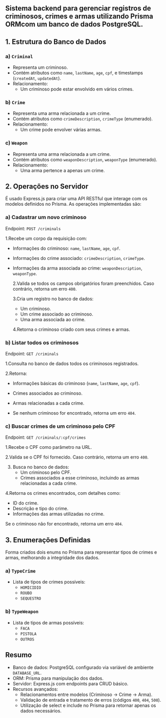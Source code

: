 ## Sistema backend para gerenciar registros de criminosos, crimes e armas utilizando **Prisma ORM**com um banco de dados **PostgreSQL**.

## 1. Estrutura do Banco de Dados

### a) `Criminal`
- Representa um criminoso.
- Contém atributos como `name`, `lastName`, `age`, `cpf`, e timestamps (`createdAt`, `updatedAt`).
- Relacionamento:
    - Um criminoso pode estar envolvido em vários crimes.

###  b) `Crime`
- Representa uma arma relacionada a um crime.
- Contém atributos como `crimeDescription`, `crimeType` (enumerado).
- Relacionamento:
    - Um crime pode envolver várias armas.

### c) `Weapon`
- Representa uma arma relacionada a um crime.
- Contém atributos como `weaponDescription`, `weaponType` (enumerado).
- Relacionamento:
   - Uma arma pertence a apenas um crime.
 

## 2. Operações no Servidor

É usado Express.js para criar uma API RESTful que interage com os modelos definidos no Prisma. As operações implementadas são:

### a) Cadastrar um novo criminoso
Endpoint: `POST /criminals`

1.Recebe um corpo da requisição com:
- Informações do criminoso: `name`, `lastName`, `age`, `cpf`.
- Informações do crime associado: `crimeDescription`, `crimeType`.
- Informações da arma associada ao crime: `weaponDescription`, `weaponType`.

  2.Valida se todos os campos obrigatórios foram preenchidos. Caso contrário, retorna um erro `400`.

  3.Cria um registro no banco de dados:
  - Um criminoso.
  - Um crime associado ao criminoso.
  - Uma arma associada ao crime.
 
  4.Retorna o criminoso criado com seus crimes e armas.
  
### b) Listar todos os criminosos
Endpoint: `GET /criminals`

1.Consulta no banco de dados todos os criminosos registrados.

2.Retorna:
- Informações básicas do criminoso (`name`, `lastName`, `age`, `cpf`).
- Crimes associados ao criminoso.
- Armas relacionadas a cada crime.

- Se nenhum criminoso for encontrado, retorna um erro `404`.

### c) Buscar crimes de um criminoso pelo CPF
Endpoint: `GET /criminals/:cpf/crimes`

1.Recebe o CPF como parâmetro na URL.

2.Valida se o CPF foi fornecido. Caso contrário, retorna um erro `400`.

3. Busca no banco de dados:
   - Um criminoso pelo CPF.
   - Crimes associados a esse criminoso, incluindo as armas relacionadas a cada crime.
  
4.Retorna os crimes encontrados, com detalhes como:
  - ID do crime.
  - Descrição e tipo do crime.
  - Informações das armas utilizadas no crime.

Se o criminoso não for encontrado, retorna um erro `404`.



## 3. Enumerações Definidas
Forma criados dois enums no Prisma para representar tipos de crimes e armas, melhorando a integridade dos dados.

### a) `TypeCrime`
- Lista de tipos de crimes possíveis:
    - `HOMICIDIO`
    - `ROUBO`
    - `SEQUESTRO`
 
### b) `TypeWeapon`
- Lista de tipos de armas possíveis:
    - `FACA`
    - `PISTOLA`
    - `OUTROS`

## Resumo

- Banco de dados: PostgreSQL configurado via variável de ambiente `DATABASE_URL`.
- ORM: Prisma para manipulação dos dados.
- Servidor: Express.js com endpoints para CRUD básico.
- Recursos avançados:
    - Relacionamentos entre modelos (Criminoso → Crime → Arma).
    - Validação de entrada e tratamento de erros (códigos `400`, `404`, `500`).
    - Utilização de select e include no Prisma para retornar apenas os dados necessários.
